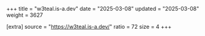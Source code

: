 +++
title = "w3teal.is-a.dev"
date = "2025-03-08"
updated = "2025-03-08"
weight = 3627

[extra]
source = "https://w3teal.is-a.dev/"
ratio = 72
size = 4
+++
